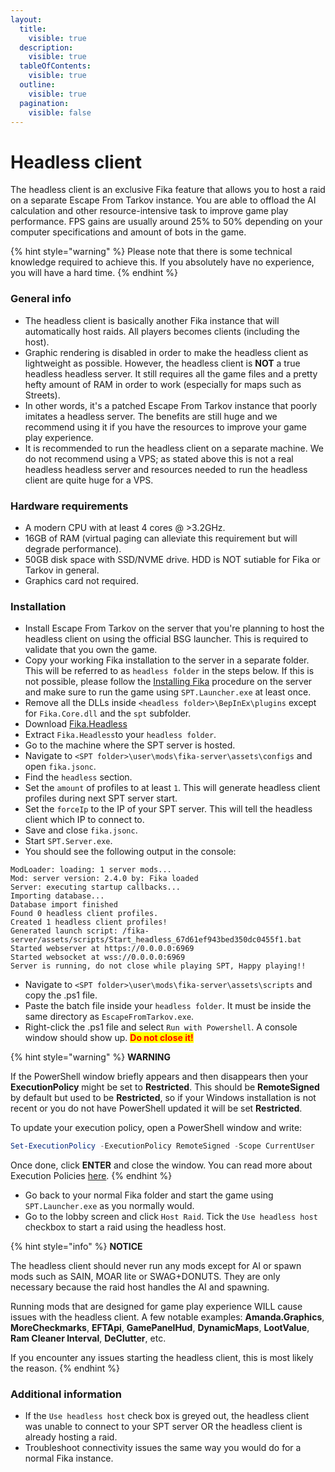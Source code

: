 ```yaml
---
layout:
  title:
    visible: true
  description:
    visible: true
  tableOfContents:
    visible: true
  outline:
    visible: true
  pagination:
    visible: false
---
```


# Headless client

The headless client is an exclusive Fika feature that allows you to host a raid on a separate Escape From Tarkov instance. You are able to offload the AI calculation and other resource-intensive task to improve game play performance. FPS gains are usually around 25% to 50% depending on your computer specifications and amount of bots in the game.

{% hint style="warning" %}
Please note that there is some technical knowledge required to achieve this. If you absolutely have no experience, you will have a hard time.
{% endhint %}

### General info

* The headless client is basically another Fika instance that will automatically host raids. All players becomes clients (including the host).
* Graphic rendering is disabled in order to make the headless client as lightweight as possible. However, the headless client is **NOT** a true headless headless server. It still requires all the game files and a pretty hefty amount of RAM in order to work (especially for maps such as Streets).
* In other words, it's a patched Escape From Tarkov instance that poorly imitates a headless server. The benefits are still huge and we recommend using it if you have the resources to improve your game play experience.
* It is recommended to run the headless client on a separate machine. We do not recommend using a VPS; as stated above this is not a real headless headless server and resources needed to run the headless client are quite huge for a VPS.

### Hardware requirements

* A modern CPU with at least 4 cores @ >3.2GHz.
* 16GB of RAM (virtual paging can alleviate this requirement but will degrade performance).
* 50GB disk space with SSD/NVME drive. HDD is NOT sutiable for Fika or Tarkov in general.
* Graphics card not required.

### Installation

* Install Escape From Tarkov on the server that you're planning to host the headless client on using the official BSG launcher. This is required to validate that you own the game.
* Copy your working Fika installation to the server in a separate folder. This will be referred to as `headless folder` in the steps below. If this is not possible, please follow the [Installing Fika](../installing-fika/) procedure on the server and make sure to run the game using `SPT.Launcher.exe` at least once.
* Remove all the DLLs inside `<headless folder>\BepInEx\plugins` except for `Fika.Core.dll` and the `spt` subfolder.
* Download [Fika.Headless](https://github.com/project-fika/Fika-Headless/releases/tag/v1.3.0)
* Extract `Fika.Headless`to your `headless folder`.
* Go to the machine where the SPT server is hosted.
* Navigate to `<SPT folder>\user\mods\fika-server\assets\configs` and open `fika.jsonc`.
* Find the `headless` section.
* Set the `amount` of profiles to at least `1`. This will generate headless client profiles during next SPT server start.
* Set the `forceIp` to the IP of your SPT server. This will tell the headless client which IP to connect to.
* Save and close `fika.jsonc`.
* Start `SPT.Server.exe`.
* You should see the following output in the console:

```
ModLoader: loading: 1 server mods...
Mod: server version: 2.4.0 by: Fika loaded
Server: executing startup callbacks...
Importing database...
Database import finished
Found 0 headless client profiles.
Created 1 headless client profiles!
Generated launch script: /fika-server/assets/scripts/Start_headless_67d61ef943bed350dc0455f1.bat
Started webserver at https://0.0.0.0:6969
Started websocket at wss://0.0.0.0:6969
Server is running, do not close while playing SPT, Happy playing!!
```

* Navigate to `<SPT folder>\user\mods\fika-server\assets\scripts` and copy the .ps1 file.
* Paste the batch file inside your `headless folder`. It must be inside the same directory as `EscapeFromTarkov.exe`.
* Right-click the .ps1 file and select `Run with Powershell`. A console window should show up. <mark style="color:red;">**Do not close it!**</mark>

{% hint style="warning" %}
**WARNING**

If the PowerShell window briefly appears and then disappears then your **ExecutionPolicy** might be set to **Restricted**. This should be **RemoteSigned** by default but used to be **Restricted**, so if your Windows installation is not recent or you do not have PowerShell updated it will be set **Restricted**.

To update your execution policy, open a PowerShell window and write:

```powershell
Set-ExecutionPolicy -ExecutionPolicy RemoteSigned -Scope CurrentUser
```

Once done, click **ENTER** and close the window. You can read more about Execution Policies [here](https://learn.microsoft.com/en-us/powershell/module/microsoft.powershell.core/about/about_execution_policies?view=powershell-7.5).
{% endhint %}

* Go back to your normal Fika folder and start the game using `SPT.Launcher.exe` as you normally would.
* Go to the lobby screen and click `Host Raid`. Tick the `Use headless host` checkbox to start a raid using the headless host.

{% hint style="info" %}
**NOTICE**

The headless client should never run any mods except for AI or spawn mods such as SAIN, MOAR lite or SWAG+DONUTS. They are only necessary because the raid host handles the AI and spawning.

Running mods that are designed for game play experience WILL cause issues with the headless client. A few notable examples: **Amanda.Graphics**, **MoreCheckmarks**, **EFTApi**, **GamePanelHud**, **DynamicMaps**, **LootValue**, **Ram Cleaner Interval**, **DeClutter**, etc.

If you encounter any issues starting the headless client, this is most likely the reason.
{% endhint %}

### Additional information

* If the `Use headless host` check box is greyed out, the headless client was unable to connect to your SPT server OR the headless client is already hosting a raid.
* Troubleshoot connectivity issues the same way you would do for a normal Fika instance.
